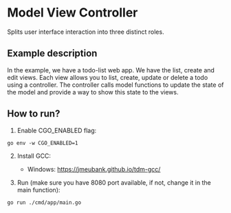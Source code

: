 # Model View Controller

Splits user interface interaction into three distinct roles.

## Example description

In the example, we have a todo-list web app. We have the list, create and edit views. Each view allows you to list, create, update or delete a todo using a controller. The controller calls model functions to update the state of the model and provide a way to show this state to the views.

## How to run?

1. Enable CGO_ENABLED flag:

```
go env -w CGO_ENABLED=1
```

2. Install GCC:

   - Windows: https://jmeubank.github.io/tdm-gcc/

3. Run (make sure you have 8080 port available, if not, change it in the main function):

```
go run ./cmd/app/main.go
```
